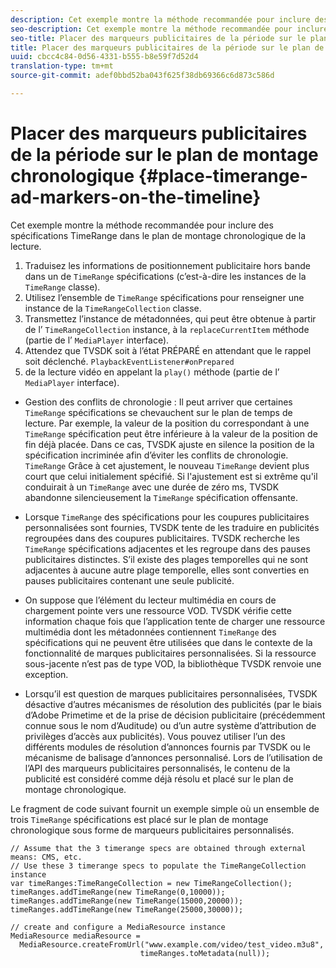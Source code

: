 ```yaml
---
description: Cet exemple montre la méthode recommandée pour inclure des spécifications TimeRange dans le plan de montage chronologique de la lecture.
seo-description: Cet exemple montre la méthode recommandée pour inclure des spécifications TimeRange dans le plan de montage chronologique de la lecture.
seo-title: Placer des marqueurs publicitaires de la période sur le plan de montage chronologique
title: Placer des marqueurs publicitaires de la période sur le plan de montage chronologique
uuid: cbcc4c84-0d56-4331-b555-b8e59f7d52d4
translation-type: tm+mt
source-git-commit: adef0bbd52ba043f625f38db69366c6d873c586d

---
```



# Placer des marqueurs publicitaires de la période sur le plan de montage chronologique {#place-timerange-ad-markers-on-the-timeline}

Cet exemple montre la méthode recommandée pour inclure des spécifications TimeRange dans le plan de montage chronologique de la lecture.

1. Traduisez les informations de positionnement publicitaire hors bande dans un de `TimeRange` spécifications (c’est-à-dire les instances de la `TimeRange` classe).
1. Utilisez l’ensemble de `TimeRange` spécifications pour renseigner une instance de la `TimeRangeCollection` classe.
1. Transmettez l’instance de métadonnées, qui peut être obtenue à partir de l’ `TimeRangeCollection` instance, à la `replaceCurrentItem` méthode (partie de l’ `MediaPlayer` interface).
1. Attendez que TVSDK soit  à l’état PRÉPARÉ en attendant que le rappel soit déclenché. `PlaybackEventListener#onPrepared`
1. de la lecture vidéo en appelant la `play()` méthode (partie de l’ `MediaPlayer` interface).

* Gestion des conflits de chronologie : Il peut arriver que certaines `TimeRange` spécifications se chevauchent sur le plan de temps de lecture. Par exemple, la valeur de la position  du correspondant à une `TimeRange` spécification peut être inférieure à la valeur de la position de fin déjà placée. Dans ce cas, TVSDK ajuste en silence la position  de la spécification incriminée afin d’éviter les conflits de chronologie. `TimeRange` Grâce à cet ajustement, le nouveau `TimeRange` devient plus court que celui initialement spécifié. Si l&#39;ajustement est si extrême qu&#39;il conduirait à un `TimeRange` avec une durée de zéro ms, TVSDK abandonne silencieusement la `TimeRange` spécification offensante.

* Lorsque `TimeRange` des spécifications pour les coupures publicitaires personnalisées sont fournies, TVSDK tente de les traduire en publicités regroupées dans des coupures publicitaires. TVSDK recherche les `TimeRange` spécifications adjacentes et les regroupe dans des pauses publicitaires distinctes. S’il existe des plages temporelles qui ne sont adjacentes à aucune autre plage temporelle, elles sont converties en pauses publicitaires contenant une seule publicité.

* On suppose que l’élément du lecteur multimédia en cours de chargement pointe vers une ressource VOD. TVSDK vérifie cette information chaque fois que l’application tente de charger une ressource multimédia dont les métadonnées contiennent `TimeRange` des spécifications qui ne peuvent être utilisées que dans le contexte de la fonctionnalité de marques publicitaires personnalisées. Si la ressource sous-jacente n’est pas de type VOD, la bibliothèque TVSDK renvoie une exception.

* Lorsqu’il est question de marques publicitaires personnalisées, TVSDK désactive d’autres mécanismes de résolution des publicités (par le biais d’Adobe Primetime et de la prise de décision publicitaire (précédemment connue sous le nom d’Auditude) ou d’un autre système d’attribution de privilèges d’accès aux publicités). Vous pouvez utiliser l’un des différents modules de résolution d’annonces fournis par TVSDK ou le mécanisme de balisage d’annonces personnalisé. Lors de l’utilisation de l’API des marqueurs publicitaires personnalisés, le contenu de la publicité est considéré comme déjà résolu et placé sur le plan de montage chronologique.
>
><!--<a id="example_639BD1B66CE74F3DB65ED06CAD23EB09"></a>-->


Le fragment de code suivant fournit un exemple simple où un ensemble de trois `TimeRange` spécifications est placé sur le plan de montage chronologique sous forme de marqueurs publicitaires personnalisés.

```
// Assume that the 3 timerange specs are obtained through external means: CMS, etc. 
// Use these 3 timerange specs to populate the TimeRangeCollection instance 
var timeRanges:TimeRangeCollection = new TimeRangeCollection(); 
timeRanges.addTimeRange(new TimeRange(0,10000)); 
timeRanges.addTimeRange(new TimeRange(15000,20000)); 
timeRanges.addTimeRange(new TimeRange(25000,30000)); 
  
// create and configure a MediaResource instance 
MediaResource mediaResource =  
  MediaResource.createFromUrl("www.example.com/video/test_video.m3u8",  
                             timeRanges.toMetadata(null));
```
